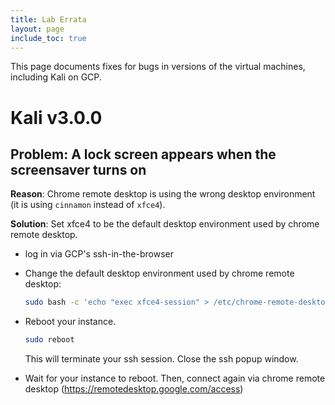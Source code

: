```yaml
---
title: Lab Errata
layout: page
include_toc: true
---
```


This page documents fixes for bugs in versions of the virtual machines, including Kali on GCP.

# Kali v3.0.0

## **Problem:** A lock screen appears when the screensaver turns on

**Reason**: Chrome remote desktop is using the wrong desktop environment (it is using `cinnamon` instead of `xfce4`).

**Solution**: Set xfce4 to be the default desktop environment used by chrome remote desktop.

* log in via GCP's ssh-in-the-browser
* Change the default desktop environment used by chrome remote desktop:

  ```bash
  sudo bash -c 'echo "exec xfce4-session" > /etc/chrome-remote-desktop-session'
  ```
* Reboot your instance.

  ```bash
  sudo reboot
  ```
  This will terminate your ssh session. Close the ssh popup window.
* Wait for your instance to reboot. Then, connect again via chrome remote desktop
  (<https://remotedesktop.google.com/access>)
